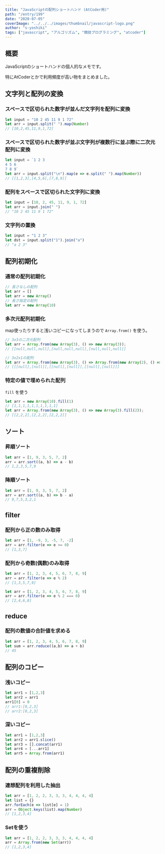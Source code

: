 ```yaml
---
title: "JavaScriptの配列ショートハンド (AtCoder用)"
path: "/entry/199"
date: "2020-07-05"
coverImage: "../../../images/thumbnail/javascript-logo.png"
author: "s-yoshiki"
tags: ["javascript", "アルゴリズム", "競技プログラミング", "atcoder"]
---
```


## 概要

JavaScriptのショートハンドの個人的なメモです。

特にAtCoderとかで利用頻度が高い物をまとめました。

## 文字列と配列の変換

### スペースで区切られた数字が並んだ文字列を配列に変換

```js
let input = "10 2 45 11 9 1 72"
let arr = input.split(" ").map(Number)
// [10,2,45,11,9,1,72]
```

### スペースで区切られた数字が並ぶ文字列が複数行に並ぶ際に二次元配列に変換

```js
let input = `1 2 3
4 5 6
7 8 9`
let arr = input.split("\n").map(e => e.split(" ").map(Number))
// [[1,2,3],[4,5,6],[7,8,9]]
```

### 配列をスペースで区切られた文字列に変換

```js
let input = [10, 2, 45, 11, 9, 1, 72]
let arr = input.join(" ")
// "10 2 45 11 9 1 72"
```

### 文字列の置換

```js
let input = "1 2 3"
let dst = input.split("1").join("a")
// "a 2 3"
```

## 配列初期化

### 通常の配列初期化

```js
// 長さなしの配列 
let arr = []
let arr = new Array()
// 長さ指定の配列 
let arr = new Array(10)
```

### 多次元配列初期化

map使ったりすると浅いコピーになってしまうので `Array.from()` を使う。

```js
// 3x3の二次元配列
let arr = Array.from(new Array(3), () => new Array(3));
// [[null,null,null],[null,null,null],[null,null,null]]
```
```js
// 3x2x1の配列
let arr = Array.from(new Array(3), () => Array.from(new Array(2), () => new Array(1)));
// [[[null],[null]],[[null],[null]],[[null],[null]]]
```

### 特定の値で埋められた配列

`fill` を使う

```js
let arr = new Array(10).fill(1)
// [1,1,1,1,1,1,1,1,1,1]
let arr = Array.from(new Array(3), () => new Array(3).fill(2));
// [[2,2,2],[2,2,2],[2,2,2]]
```


## ソート

### 昇順ソート

```js
let arr = [1, 9, 3, 5, 7, 2]
arr = arr.sort((a, b) => a - b)
// 1,2,3,5,7,9
```

### 降順ソート

```js
let arr = [1, 9, 3, 5, 7, 2]
arr = arr.sort((a, b) => b - a)
// 9,7,5,3,2,1
```

## filter

### 配列から正の数のみ取得

```js
let arr = [1, -9, 3, -5, 7, -2]
arr = arr.filter(e => e >= 0)
// [1,3,7]
```

### 配列から奇数(偶数)のみ取得

```js
let arr = [1, 2, 3, 4, 5, 6, 7, 8, 9]
arr = arr.filter(e => e % 2)
// [1,3,5,7,9]
```

```js
let arr = [1, 2, 3, 4, 5, 6, 7, 8, 9]
arr = arr.filter(e => e % 2 === 0)
// [2,4,6,8]
```

## reduce

### 配列の数値の合計値を求める

```js
let arr = [1, 2, 3, 4, 5, 6, 7, 8, 9]
let sum = arr.reduce((a,b) => a + b)
// 45
```

## 配列のコピー

### 浅いコピー

```js
let arr1 = [1,2,3]
let arr2 = arr1
arr1[0] = 0
// arr1:[0,2,3]
// arr2:[0,2,3]
```

### 深いコピー

```js
let arr1 = [1,2,3]
let arr2 = arr1.slice()
let arr3 = [].concat(arr1)
let arr4 = [...arr1]
let arr5 = Array.from(arr1)
```

## 配列の重複削除

### 連想配列を利用した抽出

```js
let arr = [1, 2, 2, 3, 3, 3, 4, 4, 4, 4]
let list = {}
arr.forEach(e => list[e] = 1)
arr = Object.keys(list).map(Number)
// [1,2,3,4]
```

### Setを使う

```js
let arr = [1, 2, 2, 3, 3, 3, 4, 4, 4, 4]
arr = Array.from(new Set(arr))
// [1,2,3,4]
```